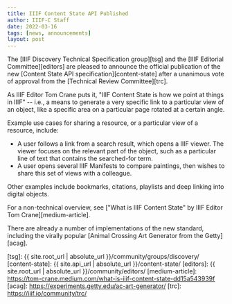 ```yaml
---
title: IIIF Content State API Published
author: IIIF-C Staff
date: 2022-03-16
tags: [news, announcements]
layout: post
---
```


The [IIIF Discovery Technical Specification group][tsg] and the [IIIF Editorial Committee][editors] are pleased to announce the official publication of the new [Content State API specification][content-state] after a unanimous vote of approval from the [Technical Review Committee][trc].

As IIIF Editor Tom Crane puts it, "IIIF Content State is how we point at things in IIIF" -- i.e., a means to generate a very specific link to a particular view of an object, like a specific area on a particular page rotated at a certain angle.

Example use cases for sharing a resource, or a particular view of a resource, include:

- A user follows a link from a search result, which opens a IIIF viewer. The viewer focuses on the relevant part of the object, such as a particular line of text that contains the searched-for term.
- A user opens several IIIF Manifests to compare paintings, then wishes to share this set of views with a colleague.

Other examples include bookmarks, citations, playlists and deep linking into digital objects.

For a non-technical overview, see ["What is IIIF Content State" by IIIF Editor Tom Crane][medium-article].

There are already a number of implementations of the new standard, including the virally popular [Animal Crossing Art Generator from the Getty][acag]. 

[tsg]: {{ site.root_url | absolute_url }}/community/groups/discovery/
[content-state]: {{ site.api_url | absolute_url }}/content-state/
[editors]: {{ site.root_url | absolute_url }}/community/editors/
[medium-article]:  https://tom-crane.medium.com/what-is-iiif-content-state-dd15a543939f
[acag]: https://experiments.getty.edu/ac-art-generator/
[trc]: https://iiif.io/community/trc/